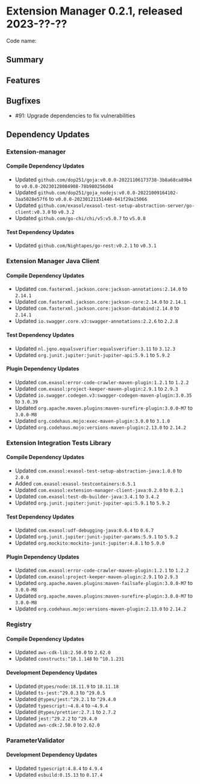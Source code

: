 # Extension Manager 0.2.1, released 2023-??-??

Code name:

## Summary

## Features

## Bugfixes

* #91: Upgrade dependencies to fix vulnerabilities

## Dependency Updates

### Extension-manager

#### Compile Dependency Updates

* Updated `github.com/dop251/goja:v0.0.0-20221106173738-3b8a68ca89b4` to `v0.0.0-20230128084908-78b980256d04`
* Updated `github.com/dop251/goja_nodejs:v0.0.0-20221009164102-3aa5028e57f6` to `v0.0.0-20230121151440-041f29a15066`
* Updated `github.com/exasol/exasol-test-setup-abstraction-server/go-client:v0.3.0` to `v0.3.2`
* Updated `github.com/go-chi/chi/v5:v5.0.7` to `v5.0.8`

#### Test Dependency Updates

* Updated `github.com/Nightapes/go-rest:v0.2.1` to `v0.3.1`

### Extension Manager Java Client

#### Compile Dependency Updates

* Updated `com.fasterxml.jackson.core:jackson-annotations:2.14.0` to `2.14.1`
* Updated `com.fasterxml.jackson.core:jackson-core:2.14.0` to `2.14.1`
* Updated `com.fasterxml.jackson.core:jackson-databind:2.14.0` to `2.14.1`
* Updated `io.swagger.core.v3:swagger-annotations:2.2.6` to `2.2.8`

#### Test Dependency Updates

* Updated `nl.jqno.equalsverifier:equalsverifier:3.11` to `3.12.3`
* Updated `org.junit.jupiter:junit-jupiter-api:5.9.1` to `5.9.2`

#### Plugin Dependency Updates

* Updated `com.exasol:error-code-crawler-maven-plugin:1.2.1` to `1.2.2`
* Updated `com.exasol:project-keeper-maven-plugin:2.9.1` to `2.9.3`
* Updated `io.swagger.codegen.v3:swagger-codegen-maven-plugin:3.0.35` to `3.0.39`
* Updated `org.apache.maven.plugins:maven-surefire-plugin:3.0.0-M7` to `3.0.0-M8`
* Updated `org.codehaus.mojo:exec-maven-plugin:3.0.0` to `3.1.0`
* Updated `org.codehaus.mojo:versions-maven-plugin:2.13.0` to `2.14.2`

### Extension Integration Tests Library

#### Compile Dependency Updates

* Updated `com.exasol:exasol-test-setup-abstraction-java:1.0.0` to `2.0.0`
* Added `com.exasol:exasol-testcontainers:6.5.1`
* Updated `com.exasol:extension-manager-client-java:0.2.0` to `0.2.1`
* Updated `com.exasol:test-db-builder-java:3.4.1` to `3.4.2`
* Updated `org.junit.jupiter:junit-jupiter-api:5.9.1` to `5.9.2`

#### Test Dependency Updates

* Updated `com.exasol:udf-debugging-java:0.6.4` to `0.6.7`
* Updated `org.junit.jupiter:junit-jupiter-params:5.9.1` to `5.9.2`
* Updated `org.mockito:mockito-junit-jupiter:4.8.1` to `5.0.0`

#### Plugin Dependency Updates

* Updated `com.exasol:error-code-crawler-maven-plugin:1.2.1` to `1.2.2`
* Updated `com.exasol:project-keeper-maven-plugin:2.9.1` to `2.9.3`
* Updated `org.apache.maven.plugins:maven-failsafe-plugin:3.0.0-M7` to `3.0.0-M8`
* Updated `org.apache.maven.plugins:maven-surefire-plugin:3.0.0-M7` to `3.0.0-M8`
* Updated `org.codehaus.mojo:versions-maven-plugin:2.13.0` to `2.14.2`

### Registry

#### Compile Dependency Updates

* Updated `aws-cdk-lib:2.50.0` to `2.62.0`
* Updated `constructs:^10.1.148` to `^10.1.231`

#### Development Dependency Updates

* Updated `@types/node:18.11.9` to `18.11.18`
* Updated `ts-jest:^29.0.3` to `^29.0.5`
* Updated `@types/jest:^29.2.1` to `^29.4.0`
* Updated `typescript:~4.8.4` to `~4.9.4`
* Updated `@types/prettier:2.7.1` to `2.7.2`
* Updated `jest:^29.2.2` to `^29.4.0`
* Updated `aws-cdk:2.50.0` to `2.62.0`

### ParameterValidator

#### Development Dependency Updates

* Updated `typescript:4.8.4` to `4.9.4`
* Updated `esbuild:0.15.13` to `0.17.4`
